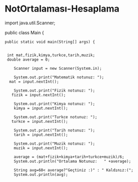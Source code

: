 # NotOrtalaması-Hesaplama

import java.util.Scanner;

public class Main {

    public static void main(String[] args) {


     int mat,fizik,kimya,turkce,tarih,muzik;
     double average = 0;

        Scanner input = new Scanner(System.in);

        System.out.print("Matematik notunuz: ");
      mat = input.nextInt();

        System.out.print("Fizik notunuz: ");
       fizik = input.nextInt();

        System.out.print("Kimya notunuz: ");
        kimya = input.nextInt();

        System.out.print("Turkce notunuz: ");
       turkce = input.nextInt();

        System.out.print("Tarih notunuz: ");
        tarih = input.nextInt();

        System.out.print("Muzik notunuz: ");
        muzik = input.nextInt();

        average = (mat+fizik+kimya+tarih+turkce+muzik)/6;
        System.out.println("Ortalama Notunuz:   " +average);

        String avg=60< average?"Geçtiniz :)" : " Kaldınız:(";
        System.out.println(avg);
